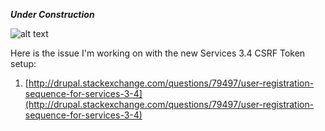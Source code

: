 ***Under Construction***

![alt text](http://i143.photobucket.com/albums/r132/Reuling_63/Gif/stillunderconstruction.gif "UNDER CONSTRUCTION")

Here is the issue I'm working on with the new Services 3.4 CSRF Token setup:

   1. [http://drupal.stackexchange.com/questions/79497/user-registration-sequence-for-services-3-4](http://drupal.stackexchange.com/questions/79497/user-registration-sequence-for-services-3-4)

